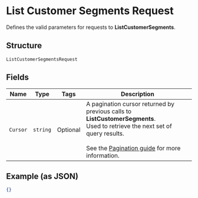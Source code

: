 
# List Customer Segments Request

Defines the valid parameters for requests to __ListCustomerSegments__.

## Structure

`ListCustomerSegmentsRequest`

## Fields

| Name | Type | Tags | Description |
|  --- | --- | --- | --- |
| `Cursor` | `string` | Optional | A pagination cursor returned by previous calls to __ListCustomerSegments__.<br>Used to retrieve the next set of query results.<br><br>See the [Pagination guide](https://developer.squareup.com/docs/working-with-apis/pagination) for more information. |

## Example (as JSON)

```json
{}
```

